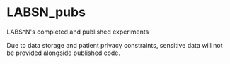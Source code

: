 LABSN_pubs
==========

LABS^N's completed and published experiments

Due to data storage and patient privacy constraints, sensitive data will not
be provided alongside published code.

